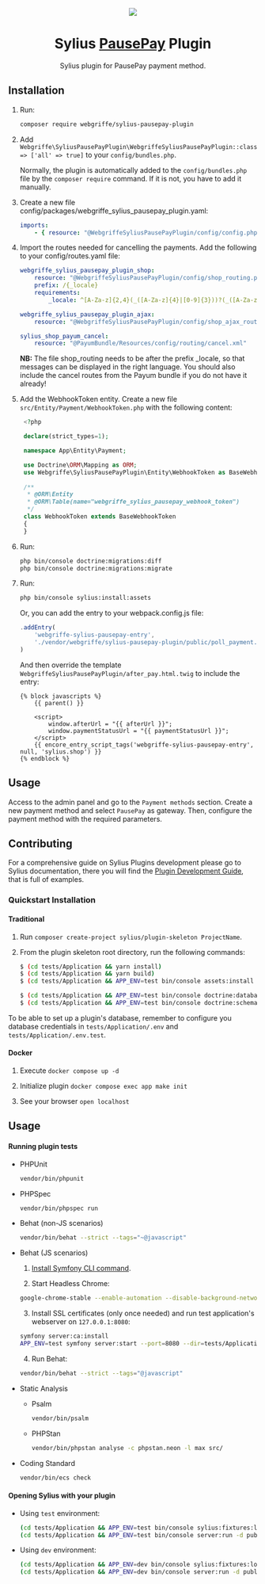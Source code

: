 <p align="center">
    <a href="https://sylius.com" target="_blank">
        <img src="https://demo.sylius.com/assets/shop/img/logo.png" />
    </a>
</p>

<h1 align="center">Sylius <a href="https://pausepay.it/" target="_blank">PausePay</a> Plugin</h1>

<p align="center">Sylius plugin for PausePay payment method.</p>


## Installation

1. Run:
    ```bash
    composer require webgriffe/sylius-pausepay-plugin
   ```

2. Add `Webgriffe\SyliusPausePayPlugin\WebgriffeSyliusPausePayPlugin::class => ['all' => true]` to your `config/bundles.php`.
   
   Normally, the plugin is automatically added to the `config/bundles.php` file by the `composer require` command. If it is not, you have to add it manually.

3. Create a new file config/packages/webgriffe_sylius_pausepay_plugin.yaml:
   ```yaml
   imports:
       - { resource: "@WebgriffeSyliusPausePayPlugin/config/config.php" }
   ```

4. Import the routes needed for cancelling the payments. Add the following to your config/routes.yaml file:
   ```yaml
   webgriffe_sylius_pausepay_plugin_shop:
       resource: "@WebgriffeSyliusPausePayPlugin/config/shop_routing.php"
       prefix: /{_locale}
       requirements:
           _locale: ^[A-Za-z]{2,4}(_([A-Za-z]{4}|[0-9]{3}))?(_([A-Za-z]{2}|[0-9]{3}))?$

   webgriffe_sylius_pausepay_plugin_ajax:
       resource: "@WebgriffeSyliusPausePayPlugin/config/shop_ajax_routing.php"

   sylius_shop_payum_cancel:
       resource: "@PayumBundle/Resources/config/routing/cancel.xml"

   ```
   **NB:** The file shop_routing needs to be after the prefix _locale, so that messages can be displayed in the right
   language. You should also include the cancel routes from the Payum bundle if you do not have it already!

5. Add the WebhookToken entity. Create a new file `src/Entity/Payment/WebhookToken.php` with the following content:
   ```php
    <?php

    declare(strict_types=1);

    namespace App\Entity\Payment;

    use Doctrine\ORM\Mapping as ORM;
    use Webgriffe\SyliusPausePayPlugin\Entity\WebhookToken as BaseWebhookToken;
    
    /**
     * @ORM\Entity
     * @ORM\Table(name="webgriffe_sylius_pausepay_webhook_token")
     */
    class WebhookToken extends BaseWebhookToken
    {
    }
    ```
6. Run:
    ```bash
    php bin/console doctrine:migrations:diff
    php bin/console doctrine:migrations:migrate
    ```

7. Run:
    ```bash
    php bin/console sylius:install:assets
   ```
   Or, you can add the entry to your webpack.config.js file:
    ```javascript
    .addEntry(
        'webgriffe-sylius-pausepay-entry',
        './vendor/webgriffe/sylius-pausepay-plugin/public/poll_payment.js'
    )
    ```
   And then override the template `WebgriffeSyliusPausePayPlugin/after_pay.html.twig` to include the entry:
    ```twig
    {% block javascripts %}
        {{ parent() }}

        <script>
            window.afterUrl = "{{ afterUrl }}";
            window.paymentStatusUrl = "{{ paymentStatusUrl }}";
        </script>
        {{ encore_entry_script_tags('webgriffe-sylius-pausepay-entry', null, 'sylius.shop') }}
    {% endblock %}
    ```

## Usage

Access to the admin panel and go to the `Payment methods` section. Create a new payment method and select `PausePay`
as gateway. Then, configure the payment method with the required parameters.

## Contributing

For a comprehensive guide on Sylius Plugins development please go to Sylius documentation,
there you will find the <a href="https://docs.sylius.com/en/latest/plugin-development-guide/index.html">Plugin Development Guide</a>, that is full of examples.

### Quickstart Installation

#### Traditional

1. Run `composer create-project sylius/plugin-skeleton ProjectName`.

2. From the plugin skeleton root directory, run the following commands:

    ```bash
    $ (cd tests/Application && yarn install)
    $ (cd tests/Application && yarn build)
    $ (cd tests/Application && APP_ENV=test bin/console assets:install public)
    
    $ (cd tests/Application && APP_ENV=test bin/console doctrine:database:create)
    $ (cd tests/Application && APP_ENV=test bin/console doctrine:schema:create)
    ```

To be able to set up a plugin's database, remember to configure you database credentials in `tests/Application/.env` and `tests/Application/.env.test`.

#### Docker

1. Execute `docker compose up -d`

2. Initialize plugin `docker compose exec app make init`

3. See your browser `open localhost`

## Usage

#### Running plugin tests

  - PHPUnit

    ```bash
    vendor/bin/phpunit
    ```

  - PHPSpec

    ```bash
    vendor/bin/phpspec run
    ```

  - Behat (non-JS scenarios)

    ```bash
    vendor/bin/behat --strict --tags="~@javascript"
    ```

  - Behat (JS scenarios)
 
    1. [Install Symfony CLI command](https://symfony.com/download).
 
    2. Start Headless Chrome:
    
      ```bash
      google-chrome-stable --enable-automation --disable-background-networking --no-default-browser-check --no-first-run --disable-popup-blocking --disable-default-apps --allow-insecure-localhost --disable-translate --disable-extensions --no-sandbox --enable-features=Metal --headless --remote-debugging-port=9222 --window-size=2880,1800 --proxy-server='direct://' --proxy-bypass-list='*' http://127.0.0.1
      ```
    
    3. Install SSL certificates (only once needed) and run test application's webserver on `127.0.0.1:8080`:
    
      ```bash
      symfony server:ca:install
      APP_ENV=test symfony server:start --port=8080 --dir=tests/Application/public --daemon
      ```
    
    4. Run Behat:
    
      ```bash
      vendor/bin/behat --strict --tags="@javascript"
      ```
    
  - Static Analysis
  
    - Psalm
    
      ```bash
      vendor/bin/psalm
      ```
      
    - PHPStan
    
      ```bash
      vendor/bin/phpstan analyse -c phpstan.neon -l max src/  
      ```

  - Coding Standard
  
    ```bash
    vendor/bin/ecs check
    ```

#### Opening Sylius with your plugin

- Using `test` environment:

    ```bash
    (cd tests/Application && APP_ENV=test bin/console sylius:fixtures:load)
    (cd tests/Application && APP_ENV=test bin/console server:run -d public)
    ```
    
- Using `dev` environment:

    ```bash
    (cd tests/Application && APP_ENV=dev bin/console sylius:fixtures:load)
    (cd tests/Application && APP_ENV=dev bin/console server:run -d public)
    ```
